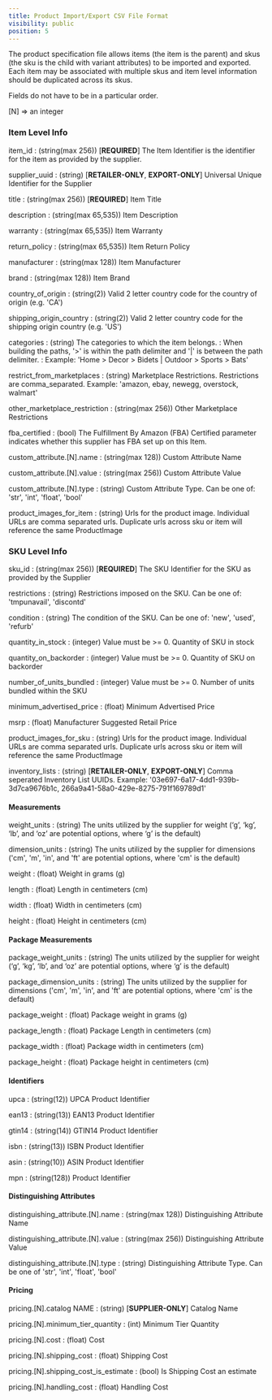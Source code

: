 ```yaml
---
title: Product Import/Export CSV File Format
visibility: public
position: 5
---
```

The product specification file allows items (the item is the
parent) and skus (the sku is the child with variant attributes) to be imported
and exported.  Each item may be associated with multiple skus and item level information
should be duplicated across its skus.

Fields do not have to be in a particular order.

[N] => an integer

### Item Level Info

item_id
: (string(max 256))  [**REQUIRED**] The Item Identifier is the identifier for the item as provided by the supplier.

supplier_uuid
: (string) [**RETAILER-ONLY**, **EXPORT-ONLY**] Universal Unique Identifier for the Supplier

title
: (string(max 256)) [**REQUIRED**] Item Title

description
: (string(max 65,535)) Item Description

warranty
: (string(max 65,535)) Item Warranty

return_policy
: (string(max 65,535)) Item Return Policy

manufacturer
: (string(max 128)) Item Manufacturer

brand
: (string(max 128)) Item Brand

country_of_origin
: (string(2)) Valid 2 letter country code for the country of origin (e.g. 'CA')

shipping_origin_country
: (string(2)) Valid 2 letter country code for the shipping origin country (e.g. 'US')

categories
: (string) The categories to which the item belongs.
: When building the paths, '>' is within the path delimiter and '\|' is between the path delimiter.
: Example: 'Home > Decor > Bidets \| Outdoor > Sports > Bats'

restrict_from_marketplaces
: (string) Marketplace Restrictions.  Restrictions are comma_separated.  Example: 'amazon, ebay, newegg, overstock, walmart'

other_marketplace_restriction
: (string(max 256)) Other Marketplace Restrictions

fba_certified
: (bool) The Fulfillment By Amazon (FBA) Certified parameter indicates whether this supplier has FBA set up on this Item.

custom_attribute.[N].name
: (string(max 128)) Custom Attribute Name

custom_attribute.[N].value
: (string(max 256)) Custom Attribute Value

custom_attribute.[N].type
: (string) Custom Attribute Type.  Can be one of: 'str', 'int', 'float', 'bool'

product_images_for_item
: (string) Urls for the product image.  Individual URLs are comma separated urls. Duplicate urls across sku or item will reference the same ProductImage

### SKU Level Info

sku_id
: (string(max 256)) [**REQUIRED**] The SKU Identifier for the SKU as provided by the Supplier

restrictions
: (string) Restrictions imposed on the SKU.  Can be one of: 'tmpunavail', 'discontd'

condition
: (string) The condition of the SKU.  Can be one of: 'new', 'used', 'refurb'

quantity_in_stock
: (integer) Value must be >= 0.  Quantity of SKU in stock

quantity_on_backorder
: (integer) Value must be >= 0. Quantity of SKU on backorder

number_of_units_bundled
: (integer) Value must be >= 0. Number of units bundled within the SKU

minimum_advertised_price
: (float) Minimum Advertised Price

msrp
: (float) Manufacturer Suggested Retail Price

product_images_for_sku
: (string) Urls for the product image.  Individual URLs are comma separated urls. Duplicate urls across sku or item will reference the same ProductImage

inventory_lists
: (string) [**RETAILER-ONLY**, **EXPORT-ONLY**] Comma seperated Inventory List UUIDs.  Example: '03e697-6a17-4dd1-939b-3d7ca9676b1c, 266a9a41-58a0-429e-8275-791f169789d1'


#### Measurements

weight_units
: (string) The units utilized by the supplier for weight (‘g’, ‘kg’, ‘lb’, and ‘oz’ are potential options, where ‘g’ is the default)

dimension_units
: (string) The units utilized by the supplier for dimensions ('cm', 'm', 'in', and 'ft' are potential options, where 'cm' is the default)

weight
: (float) Weight in grams (g)

length
: (float) Length in centimeters (cm)

width
: (float) Width in centimeters (cm)

height
: (float) Height in centimeters (cm)

#### Package Measurements

package_weight_units
: (string) The units utilized by the supplier for weight (‘g’, ‘kg’, ‘lb’, and ‘oz’ are potential options, where ‘g’ is the default)

package_dimension_units
: (string) The units utilized by the supplier for dimensions ('cm', 'm', 'in', and 'ft' are potential options, where 'cm' is the default)

package_weight
: (float) Package weight in grams (g)

package_length
: (float) Package Length in centimeters (cm)

package_width
: (float) Package width in centimeters (cm)

package_height
: (float) Package height in centimeters (cm)

#### Identifiers

upca
: (string(12)) UPCA Product Identifier

ean13
: (string(13)) EAN13 Product Identifier

gtin14
: (string(14)) GTIN14 Product Identifier

isbn
: (string(13)) ISBN Product Identifier

asin
: (string(10)) ASIN Product Identifier

mpn
: (string(128)) Product Identifier

#### Distinguishing Attributes

distinguishing_attribute.[N].name
: (string(max 128)) Distinguishing Attribute Name

distinguishing_attribute.[N].value
: (string(max 256)) Distinguishing Attribute Value

distinguishing_attribute.[N].type
: (string) Distinguishing Attribute Type.  Can be one of 'str', 'int', 'float', 'bool'

#### Pricing

pricing.[N].catalog NAME
: (string) [**SUPPLIER-ONLY**] Catalog Name

pricing.[N].minimum_tier_quantity
: (int) Minimum Tier Quantity

pricing.[N].cost
: (float) Cost

pricing.[N].shipping_cost
: (float) Shipping Cost

pricing.[N].shipping_cost_is_estimate
: (bool) Is Shipping Cost an estimate

pricing.[N].handling_cost
: (float) Handling Cost

